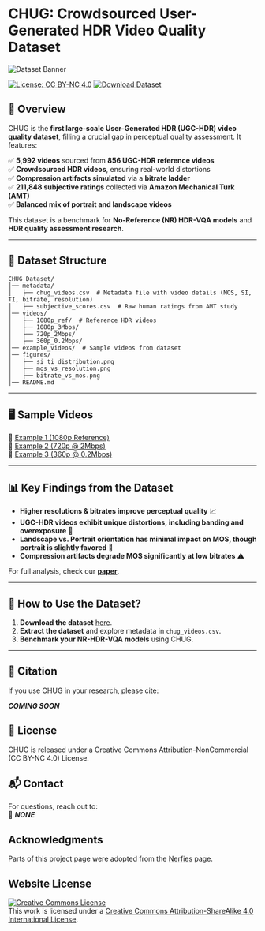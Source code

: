 # CHUG: Crowdsourced User-Generated HDR Video Quality Dataset

![Dataset Banner](images/banner.png)

[![License: CC BY-NC 4.0](https://img.shields.io/badge/License-CC%20BY--NC%204.0-green)](https://creativecommons.org/licenses/by-nc/4.0/)
[![Download Dataset](https://img.shields.io/badge/Download-CHUG-blue)](https://utexas.box.com/v/chug-dataset)

## 📌 Overview
CHUG is the **first large-scale User-Generated HDR (UGC-HDR) video quality dataset**, filling a crucial gap in perceptual quality assessment. It features:

✅ **5,992 videos** sourced from **856 UGC-HDR reference videos**  
✅ **Crowdsourced HDR videos**, ensuring real-world distortions  
✅ **Compression artifacts simulated** via a **bitrate ladder**  
✅ **211,848 subjective ratings** collected via **Amazon Mechanical Turk (AMT)**  
✅ **Balanced mix of portrait and landscape videos**  

This dataset is a benchmark for **No-Reference (NR) HDR-VQA models** and **HDR quality assessment research**.

---

## 📂 Dataset Structure

    CHUG_Dataset/
    │── metadata/
    │   ├── chug_videos.csv  # Metadata file with video details (MOS, SI, TI, bitrate, resolution)
    │   ├── subjective_scores.csv  # Raw human ratings from AMT study
    │── videos/
    │   ├── 1080p_ref/  # Reference HDR videos
    │   ├── 1080p_3Mbps/
    │   ├── 720p_2Mbps/
    │   ├── 360p_0.2Mbps/
    │── example_videos/  # Sample videos from dataset
    │── figures/
    │   ├── si_ti_distribution.png
    │   ├── mos_vs_resolution.png
    │   ├── bitrate_vs_mos.png
    │── README.md




---

## 🖥️ Sample Videos

🔗 [Example 1 (1080p Reference)](example_video_1.mp4)  
🔗 [Example 2 (720p @ 2Mbps)](example_video_2.mp4)  
🔗 [Example 3 (360p @ 0.2Mbps)](example_video_3.mp4)  

---

## 📊 Key Findings from the Dataset

- **Higher resolutions & bitrates improve perceptual quality** 📈  
- **UGC-HDR videos exhibit unique distortions, including banding and overexposure** 🌈  
- **Landscape vs. Portrait orientation has minimal impact on MOS, though portrait is slightly favored** 📱  
- **Compression artifacts degrade MOS significantly at low bitrates** ⚠️  

For full analysis, check our **[paper](paper_link_here.pdf)**.

---

## 📝 How to Use the Dataset?

1. **Download the dataset** [here](https://utexas.box.com/v/chug-dataset).
2. **Extract the dataset** and explore metadata in `chug_videos.csv`.
4. **Benchmark your NR-HDR-VQA models** using CHUG.

---

## 📜 Citation

If you use CHUG in your research, please cite:

***COMING SOON***


## 📜 License
CHUG is released under a Creative Commons Attribution-NonCommercial (CC BY-NC 4.0) License.


## 📬 Contact
For questions, reach out to:\
📧 ***NONE***

## Acknowledgments
Parts of this project page were adopted from the [Nerfies](https://nerfies.github.io/) page.

## Website License
<a rel="license" href="http://creativecommons.org/licenses/by-sa/4.0/"><img alt="Creative Commons License" style="border-width:0" src="https://i.creativecommons.org/l/by-sa/4.0/88x31.png" /></a><br />This work is licensed under a <a rel="license" href="http://creativecommons.org/licenses/by-sa/4.0/">Creative Commons Attribution-ShareAlike 4.0 International License</a>.
